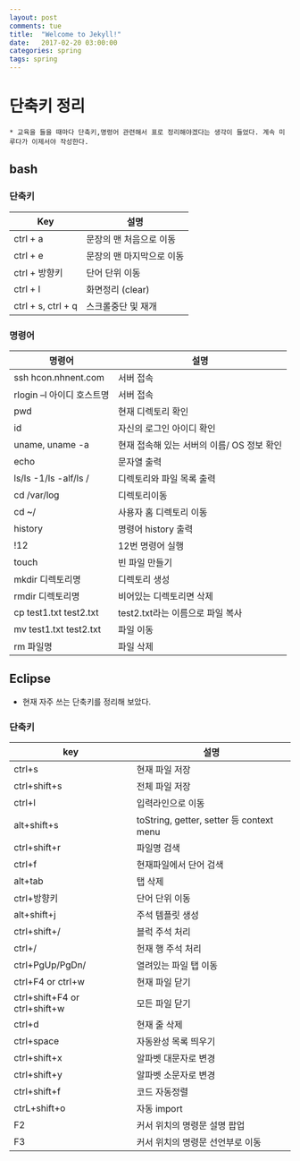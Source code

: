 ```yaml
---
layout: post
comments: tue
title:  "Welcome to Jekyll!"
date:   2017-02-20 03:00:00
categories: spring
tags: spring
---  
```

# 단축키 정리
    * 교육을 들을 때마다 단축키,명령어 관련해서 표로 정리해야겠다는 생각이 들었다. 계속 미루다가 이제서야 작성한다.

## bash
    
### 단축키

| Key | 설명 |
|------|-------|
|ctrl + a| 문장의 맨 처음으로 이동|
|ctrl + e| 문장의 맨 마지막으로 이동|
|ctrl + 방향키| 단어 단위 이동|
|ctrl + l| 화면정리 (clear)|
|ctrl + s, ctrl + q| 스크롤중단 및 재개|

### 명령어

| 명령어| 설명 |
|------|-------|
|ssh hcon.nhnent.com| 서버 접속 |
|rlogin –l 아이디 호스트명| 서버 접속|
|pwd|현재 디렉토리 확인|
|id|자신의 로그인 아이디 확인|
|uname, uname -a|현재 접속해 있는 서버의 이름/ OS 정보 확인|
|echo| 문자열 출력|
|ls/ls -1/ls -alf/ls / |디렉토리와 파일 목록 출력|
|cd /var/log | 디렉토리이동|
|cd ~/ | 사용자 홈 디렉토리 이동|
|history | 명령어 history 출력|
|!12|12번 명령어 실행|
|touch|빈 파일 만들기|
|mkdir 디렉토리명|디렉토리 생성|
|rmdir 디렉토리명|비어있는 디렉토리면 삭제
|cp test1.txt test2.txt|test2.txt라는 이름으로 파일 복사|
|mv test1.txt test2.txt|파일 이동|
|rm 파일명 | 파일 삭제|

## Eclipse
* 현재 자주 쓰는 단축키를 정리해 보았다.

### 단축키

|key|설명|
|----|-----|
|ctrl+s|현재 파일 저장|
|ctrl+shift+s|전체 파일 저장|
|ctrl+l|입력라인으로 이동|
|alt+shift+s|toString, getter, setter 등 context menu|
|ctrl+shift+r|파일명 검색|
|ctrl+f|현재파일에서 단어 검색|
|alt+tab|탭 삭제|
|ctrl+방향키|단어 단위 이동|
|alt+shift+j|주석 템플릿 생성|
|ctrl+shift+/|블럭 주석 처리|
|ctrl+/|헌재 행 주석 처리|
|ctrl+PgUp/PgDn/|열려있는 파일 탭 이동|
|ctrl+F4 or ctrl+w|현재 파일 닫기|
|ctrl+shift+F4 or ctrl+shift+w|모든 파일 닫기|
|ctrl+d|현재 줄 삭제|
|ctrl+space|자동완성 목록 띄우기|
|ctrl+shift+x|알파벳 대문자로 변경|
|ctrl+shift+y|알파벳 소문자로 변경|
|ctrl+shift+f|코드 자동정렬|
|ctrL+shift+o|자동 import|
|F2|커서 위치의 명령문 설명 팝업|
|F3|커서 위치의 명령문 선언부로 이동|
